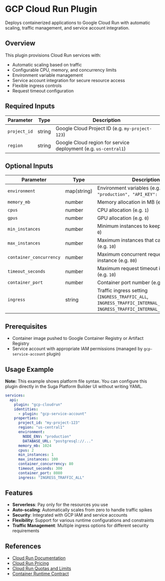 # GCP Cloud Run Plugin

Deploys containerized applications to Google Cloud Run with automatic scaling, traffic management, and service account integration.

## Overview

This plugin provisions Cloud Run services with:
- Automatic scaling based on traffic
- Configurable CPU, memory, and concurrency limits
- Environment variable management
- Service account integration for secure resource access
- Flexible ingress controls
- Request timeout configuration

## Required Inputs

| Parameter | Type | Description |
|-----------|------|-------------|
| `project_id` | string | Google Cloud Project ID (e.g. `my-project-123`) |
| `region` | string | Google Cloud region for service deployment (e.g. `us-central1`) |

## Optional Inputs

| Parameter | Type | Description |
|-----------|------|-------------|
| `environment` | map(string) | Environment variables (e.g. `{"NODE_ENV": "production", "API_KEY": "secret"}`) |
| `memory_mb` | number | Memory allocation in MB (e.g. `512`) |
| `cpus` | number | CPU allocation (e.g. `1`) |
| `gpus` | number | GPU allocation (e.g. `0`) |
| `min_instances` | number | Minimum instances to keep running (e.g. `0`) |
| `max_instances` | number | Maximum instances that can be created (e.g. `10`) |
| `container_concurrency` | number | Maximum concurrent requests per instance (e.g. `80`) |
| `timeout_seconds` | number | Maximum request timeout in seconds (e.g. `10`) |
| `container_port` | number | Container port number (e.g. `9001`) |
| `ingress` | string | Traffic ingress setting (`INGRESS_TRAFFIC_ALL`, `INGRESS_TRAFFIC_INTERNAL_ONLY`, `INGRESS_TRAFFIC_INTERNAL_LOAD_BALANCER`) |

## Prerequisites

- Container image pushed to Google Container Registry or Artifact Registry
- Service account with appropriate IAM permissions (managed by `gcp-service-account` plugin)

## Usage Example

**Note:** This example shows platform file syntax. You can configure this plugin directly in the Suga Platform Builder UI without writing YAML.

```yaml
services:
  api:
    plugin: "gcp-cloudrun"
    identities:
      - plugin: "gcp-service-account"
    properties:
      project_id: "my-project-123"
      region: "us-central1"
      environment:
        NODE_ENV: "production"
        DATABASE_URL: "postgresql://..."
      memory_mb: 1024
      cpus: 2
      min_instances: 1
      max_instances: 100
      container_concurrency: 80
      timeout_seconds: 300
      container_port: 8080
      ingress: "INGRESS_TRAFFIC_ALL"
```

## Features

- **Serverless**: Pay only for the resources you use
- **Auto-scaling**: Automatically scales from zero to handle traffic spikes
- **Security**: Integrated with GCP IAM and service accounts
- **Flexibility**: Support for various runtime configurations and constraints
- **Traffic Management**: Multiple ingress options for different security requirements

## References

- [Cloud Run Documentation](https://cloud.google.com/run/docs)
- [Cloud Run Pricing](https://cloud.google.com/run/pricing)
- [Cloud Run Quotas and Limits](https://cloud.google.com/run/quotas)
- [Container Runtime Contract](https://cloud.google.com/run/docs/container-contract)